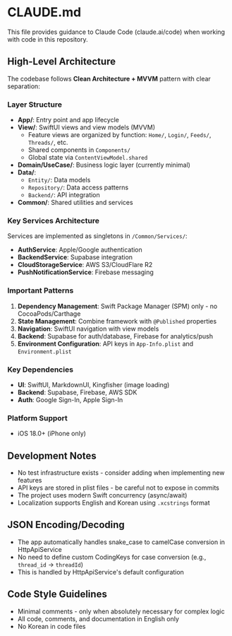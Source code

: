 # CLAUDE.md

This file provides guidance to Claude Code (claude.ai/code) when working with code in this repository.

## High-Level Architecture

The codebase follows **Clean Architecture + MVVM** pattern with clear separation:

### Layer Structure
- **App/**: Entry point and app lifecycle
- **View/**: SwiftUI views and view models (MVVM)
  - Feature views are organized by function: `Home/`, `Login/`, `Feeds/`, `Threads/`, etc.
  - Shared components in `Components/`
  - Global state via `ContentViewModel.shared`
- **Domain/UseCase/**: Business logic layer (currently minimal)
- **Data/**: 
  - `Entity/`: Data models
  - `Repository/`: Data access patterns
  - `Backend/`: API integration
- **Common/**: Shared utilities and services

### Key Services Architecture
Services are implemented as singletons in `/Common/Services/`:
- **AuthService**: Apple/Google authentication
- **BackendService**: Supabase integration
- **CloudStorageService**: AWS S3/CloudFlare R2
- **PushNotificationService**: Firebase messaging

### Important Patterns
1. **Dependency Management**: Swift Package Manager (SPM) only - no CocoaPods/Carthage
2. **State Management**: Combine framework with `@Published` properties
3. **Navigation**: SwiftUI navigation with view models
4. **Backend**: Supabase for auth/database, Firebase for analytics/push
5. **Environment Configuration**: API keys in `App-Info.plist` and `Environment.plist`

### Key Dependencies
- **UI**: SwiftUI, MarkdownUI, Kingfisher (image loading)
- **Backend**: Supabase, Firebase, AWS SDK
- **Auth**: Google Sign-In, Apple Sign-In

### Platform Support
- iOS 18.0+ (iPhone only)

## Development Notes
- No test infrastructure exists - consider adding when implementing new features
- API keys are stored in plist files - be careful not to expose in commits
- The project uses modern Swift concurrency (async/await)
- Localization supports English and Korean using `.xcstrings` format

## JSON Encoding/Decoding
- The app automatically handles snake_case to camelCase conversion in HttpApiService
- No need to define custom CodingKeys for case conversion (e.g., `thread_id` -> `threadId`)
- This is handled by HttpApiService's default configuration

## Code Style Guidelines
- Minimal comments - only when absolutely necessary for complex logic
- All code, comments, and documentation in English only
- No Korean in code files